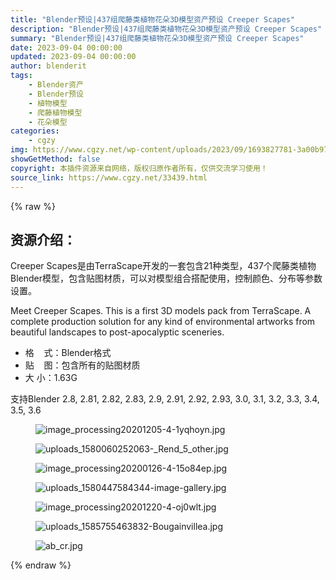 ```yaml
---
title: "Blender预设|437组爬藤类植物花朵3D模型资产预设 Creeper Scapes"
description: "Blender预设|437组爬藤类植物花朵3D模型资产预设 Creeper Scapes"
summary: "Blender预设|437组爬藤类植物花朵3D模型资产预设 Creeper Scapes"
date: 2023-09-04 00:00:00
updated: 2023-09-04 00:00:00
author: blenderit
tags: 
    - Blender资产
    - Blender预设
    - 植物模型
    - 爬藤植物模型
    - 花朵模型
categories:
    - cgzy
img: https://www.cgzy.net/wp-content/uploads/2023/09/1693827781-3a00b973841276b.webp
showGetMethod: false
copyright: 本插件资源来自网络，版权归原作者所有，仅供交流学习使用！
source_link: https://www.cgzy.net/33439.html
---
```


{% raw %}
<div class="wp-block-pandastudio-title"><div class="title_style_01"><h2 id="h2-0">资源介绍：</h2></div></div><p class="is-style-text-indent-2em">Creeper Scapes是由TerraScape开发的一套包含21种类型，437个爬藤类植物Blender模型，包含贴图材质，可以对模型组合搭配使用，控制颜色、分布等参数设置。</p><p>Meet Creeper Scapes. This is a first 3D models pack from TerraScape. A complete production solution for any kind of environmental artworks from beautiful landscapes to post-apocalyptic sceneries.</p><ul>
<li>格    式：Blender格式</li>



<li>贴    图：包含所有的贴图材质</li>



<li>大 小：1.63G</li>
</ul><div class="wp-block-pandastudio-tips"><div class="tip success "><p>支持Blender 2.8, 2.81, 2.82, 2.83, 2.9, 2.91, 2.92, 2.93, 3.0, 3.1, 3.2, 3.3, 3.4, 3.5, 3.6</p>
</div></div><div class="wp-block-image is-style-border-round-and-with-shadow">
<figure class="aligncenter"><img decoding="async" src="https://img.alicdn.com/imgextra/i4/717183932/O1CN01t8g65N1euuCm3o457_!!717183932.jpg" alt="image_processing20201205-4-1yqhoyn.jpg" title="Blender预设|437组爬藤类植物花朵3D模型资产预设 Creeper Scapes"></figure></div><div class="wp-block-image is-style-border-round-and-with-shadow">
<figure class="aligncenter"><img decoding="async" src="https://img.alicdn.com/imgextra/i4/717183932/O1CN01eJjRIy1euuCiBhOj1_!!717183932.jpg" alt="uploads_1580060252063-_Rend_5_other.jpg" title="Blender预设|437组爬藤类植物花朵3D模型资产预设 Creeper Scapes"></figure></div><div class="wp-block-image is-style-border-round-and-with-shadow">
<figure class="aligncenter"><img decoding="async" src="https://img.alicdn.com/imgextra/i4/717183932/O1CN01jrLCFl1euuCm3mads_!!717183932.jpg" alt="image_processing20200126-4-15o84ep.jpg" title="Blender预设|437组爬藤类植物花朵3D模型资产预设 Creeper Scapes"></figure></div><div class="wp-block-image is-style-border-round-and-with-shadow">
<figure class="aligncenter"><img decoding="async" src="https://img.alicdn.com/imgextra/i3/717183932/O1CN01SXo3B41euuCkw7Yn3_!!717183932.jpg" alt="uploads_1580447584344-image-gallery.jpg" title="Blender预设|437组爬藤类植物花朵3D模型资产预设 Creeper Scapes"></figure></div><div class="wp-block-image is-style-border-round-and-with-shadow">
<figure class="aligncenter"><img decoding="async" src="https://img.alicdn.com/imgextra/i3/717183932/O1CN01NtMI7s1euuCh0YwCl_!!717183932.jpg" alt="image_processing20201220-4-oj0wlt.jpg" title="Blender预设|437组爬藤类植物花朵3D模型资产预设 Creeper Scapes"></figure></div><div class="wp-block-image is-style-border-round-and-with-shadow">
<figure class="aligncenter"><img decoding="async" src="https://img.alicdn.com/imgextra/i4/717183932/O1CN01855vIi1euuCnAwrqr_!!717183932.jpg" alt="uploads_1585755463832-Bougainvillea.jpg" title="Blender预设|437组爬藤类植物花朵3D模型资产预设 Creeper Scapes"></figure></div><div class="wp-block-image is-style-border-round-and-with-shadow">
<figure class="aligncenter"><img decoding="async" src="https://img.alicdn.com/imgextra/i2/717183932/O1CN01tY4O6Y1euuCqZ9kkR_!!717183932.jpg" alt="ab_cr.jpg" title="Blender预设|437组爬藤类植物花朵3D模型资产预设 Creeper Scapes"></figure></div>
<div style="display: none">cgzy</div>
{% endraw %}